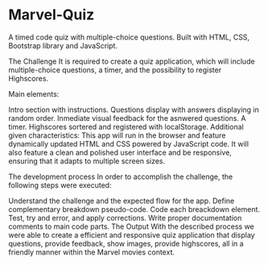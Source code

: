 # Marvel-Quiz
A timed code quiz with multiple-choice questions.
Built with HTML, CSS, Bootstrap library and JavaScript.

The Challenge
It is required to create a quiz application, which will include multiple-choice questions, a timer, and the possibility to register Highscores.

Main elements:

Intro section with instructions.
Questions display with answers displaying in random order.
Inmediate visual feedback for the asnwered questions.
A timer.
Highscores sortered and registered with localStorage.
Additional given characteristics: This app will run in the browser and feature dynamically updated HTML and CSS powered by JavaScript code. It will also feature a clean and polished user interface and be responsive, ensuring that it adapts to multiple screen sizes.

The development process
In order to accomplish the challenge, the following steps were executed:

Understand the challenge and the expected flow for the app.
Define complementary breakdown pseudo-code.
Code each breackdown element.
Test, try and error, and apply corrections.
Write proper documentation comments to main code parts.
The Output
With the described process we were able to create a efficient and responsive quiz application that display questions, provide feedback, show images, provide highscores, all in a friendly manner within the Marvel movies context.
